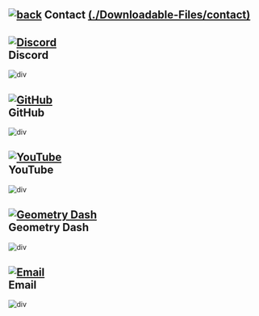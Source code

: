 ## [![back](https://cdn.discordapp.com/emojis/887168885747511396?size=32)](https://reper2.github.io/Downloadable-Files) Contact [(./Downloadable-Files/contact)](https://raw.githubusercontent/Reper2/Downloadable-Files/master/contact.md)

[![Discord](https://cdn.discordapp.com/emojis/874089012489519114.png?size=80)](https://discord.gg/JGEjfm5Gn4)  
Discord
---

![div](https://cdn.discordapp.com/attachments/890142917405048872/890143038729486376/gradientDiv2.png)

[![GitHub](https://cdn.discordapp.com/emojis/874089226197692436.png?size=80)](https://github.com/Reper2)  
GitHub
---

![div](https://cdn.discordapp.com/attachments/890142917405048872/890143038729486376/gradientDiv2.png)

[![YouTube](https://cdn.discordapp.com/emojis/874090930855092265.png?size=80)](https://www.youtube.com/channel/UCofCDfLjs_TkiC-p0-k_9XA)  
YouTube
---

![div](https://cdn.discordapp.com/attachments/890142917405048872/890143038729486376/gradientDiv2.png)

[![Geometry Dash](https://cdn.discordapp.com/emojis/651522650992148492.png?size=80)](https://gdbrowser.com/u/ReperGD2)  
Geometry Dash
---

![div](https://cdn.discordapp.com/attachments/890142917405048872/890143038729486376/gradientDiv2.png)

[![Email](https://cdn.discordapp.com/emojis/889059158219948082.png?size=80)](mailto:ethan.reper@gmail.com)  
Email
---

![div](https://cdn.discordapp.com/attachments/890142917405048872/890143038729486376/gradientDiv2.png)
